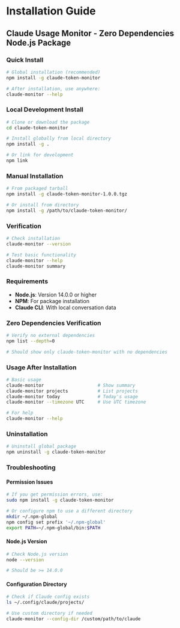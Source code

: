 # Installation Guide

## Claude Usage Monitor - Zero Dependencies Node.js Package

### Quick Install

```bash
# Global installation (recommended)
npm install -g claude-token-monitor

# After installation, use anywhere:
claude-monitor --help
```

### Local Development Install

```bash
# Clone or download the package
cd claude-token-monitor

# Install globally from local directory
npm install -g .

# Or link for development
npm link
```

### Manual Installation

```bash
# From packaged tarball
npm install -g claude-token-monitor-1.0.0.tgz

# Or install from directory
npm install -g /path/to/claude-token-monitor/
```

### Verification

```bash
# Check installation
claude-monitor --version

# Test basic functionality
claude-monitor --help
claude-monitor summary
```

### Requirements

- **Node.js**: Version 14.0.0 or higher
- **NPM**: For package installation
- **Claude CLI**: With local conversation data

### Zero Dependencies Verification

```bash
# Verify no external dependencies
npm list --depth=0

# Should show only claude-token-monitor with no dependencies
```

### Usage After Installation

```bash
# Basic usage
claude-monitor                    # Show summary
claude-monitor projects           # List projects
claude-monitor today              # Today's usage
claude-monitor --timezone UTC     # Use UTC timezone

# For help
claude-monitor --help
```

### Uninstallation

```bash
# Uninstall global package
npm uninstall -g claude-token-monitor
```

### Troubleshooting

#### Permission Issues
```bash
# If you get permission errors, use:
sudo npm install -g claude-token-monitor

# Or configure npm to use a different directory
mkdir ~/.npm-global
npm config set prefix '~/.npm-global'
export PATH=~/.npm-global/bin:$PATH
```

#### Node.js Version
```bash
# Check Node.js version
node --version

# Should be >= 14.0.0
```

#### Configuration Directory
```bash
# Check if Claude config exists
ls ~/.config/claude/projects/

# Use custom directory if needed
claude-monitor --config-dir /custom/path/to/claude
```